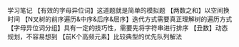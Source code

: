 学习笔记 【有效的字母异位词】这道题就是简单的模拟题 【两数之和】以空间换时间 【N叉树的前序遍历&中序&后序&层序】迭代方式需要真正理解树的遍历方式 【字母异位词分组】具有一定的技巧性，需要先将字符串进行排序 【丑数】动态规划，不容易想到 【前K个高频元素】比较典型的优先队列解法